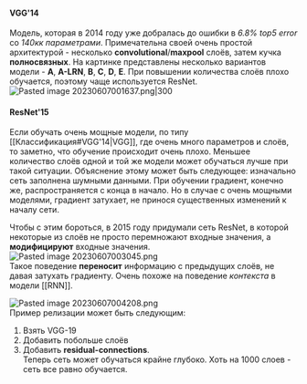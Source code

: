 #### VGG'14   
Модель, которая в 2014 году уже добралась до ошибки в *6.8% top5 error* со *140кк параметрами*. Примечательна своей очень простой архитектурой - несколько **convolutional**/**maxpool** слоёв, затем кучка **полносвязных**. На картинке представлены несколько вариантов модели - **A**, **A-LRN**, **B**, **C**, **D**, **E**. При повышении количества слоёв плохо обучается, поэтому чаще используется ResNet.  
![Pasted image 20230607001637.png|300](https://github.com/PolkaDott/Data-Science-Summaries/blob/main/CV%20Компьютерное%20зрение/attachments/Pasted%20image%2020230607001637.png?raw=true)   
#### ResNet'15  
Если обучать очень мощные модели, по типу [[Классификация#VGG'14|VGG]], где очень много параметров и слоёв, то заметно, что обучение происходит очень плохо. Меньшее количество слоёв одной и той же модели может обучаться лучше при такой ситуации. Объяснение этому может быть следующее: изначально сеть заполнена шумными данными. При обучении градиент, конечно же, распространяется с конца в начало. Но в случае с очень мощными моделями, градиент затухает, не принося существенных изменений к началу сети.   
  
Чтобы с этим бороться, в 2015 году придумали сеть ResNet, в которой некоторые из слоёв не просто перемножают входные значения, а **модифицируют** входные значения.  
![Pasted image 20230607003045.png](https://github.com/PolkaDott/Data-Science-Summaries/blob/main/CV%20Компьютерное%20зрение/attachments/Pasted%20image%2020230607003045.png?raw=true)  
Такое поведение **переносит** информацию с предыдущих слоёв, не давая затухать градиенту. Очень похоже на поведение *контекста* в модели [[RNN]].   
  
![Pasted image 20230607004208.png](https://github.com/PolkaDott/Data-Science-Summaries/blob/main/CV%20Компьютерное%20зрение/attachments/Pasted%20image%2020230607004208.png?raw=true)  
Пример релизации может быть следующим:   
1. Взять VGG-19   
2. Добавить побольше слоёв  
3. Добавить **residual-connections**.   
Теперь сеть может обучаться крайне глубоко. Хоть на 1000 слоев - сеть все равно обучается.